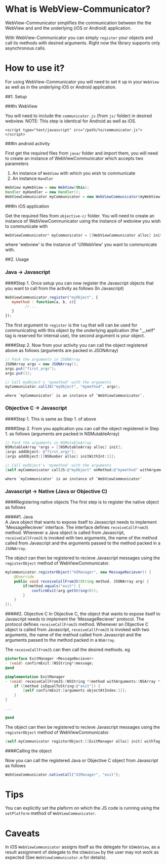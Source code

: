 # What is WebView-Communicator?

WebView-Communicator simplifies the communication between the the WebView and and the underlying (iOS or Android) 
application.

With WebView-Communicator you can simply `register` your objects and call its methods with desired arguments. 
Right now the library supports only asynchronous calls.

# How to use it?

For using WebView-Communicator you will need to set it up in your `WebView` as well as in the underlying 
iOS or Android application.

##1. Setup

###In WebView

You will need to include the `communicator.js` (from `js/` folder) in desired webview.
NOTE: This step is identical for Android as well as iOS.

```
<script type="text/javascript" src="/path/to/communicator.js"></script>
``` 

###In android activity

First get the required files from `java/` folder and import them, you will need to create an instance of 
WebViewCommunicator which accepts two parameters

1. An instance of `WebView` with which you wish to communicate
2. An instance `Handler`

```java
WebView myWebView = new WebView(this);
Handler myHandler = new Handler();
WebViewCommunicator myCommunicator = new WebViewCommunicator(myWebView, myHandler);
```

###In iOS application
    
Get the required files from `objective-c/` folder. You will need to create an instance of WebViewCommunicator
using the instance of webview you wish to communicate with
    
```objective-c
WebViewCommunicator* myCommunicator = [[WebViewCommunicator alloc] initWithWebView:webview];
```
where 'webview' is the instance of 'UIWebView' you want to communicate with.


##2. Usage

### Java -> Javascript

####Step 1.
Once setup you can now register the Javascript objects that you want to call from the activity as follows (In Javascript)

```javascript
WebViewCommunicator.register("myObject", {
   mymethod : function(a, b, c){
         //...
   }
});
```

The first argument to `register` is the `tag` that will can be used for communicating with this object by the underlying 
application (the "__self" tag is reserved for internal use), the second argument is your object.

####Step 2.
Now from your activity you can call the object registered above as follows (arguments are packed in JSONArray)

```java
// Pack the arguments in JSONArray
JSONArray args = new JSONArray();
args.put("first_args");
args.put(1);

// Call myObject's 'mymethod' with the arguments
myCommunicator.callJS("myObject", "mymethod", args);
```

    where `myCommunicator` is an instance of `WebViewCommunicator`. 

### Objective C -> Javascript
####Step 1.
This is same as Step 1. of above
    
####Step 2.
From you application you can call the object registered in Step 1. as follows (arguments are packed in NSMutableArray)

```objective-c
// Pack the arguments in NSMutableArray
NSMutableArray *args = [[NSMutableArray alloc] init];
[args addObject: @"first_args"];
[args addObject:[[NSNumber alloc] initWithInt:1]];

// Call myObject's 'mymethod' with the arguments
[self.myCommunicator callJS:@"myObject" onMethod:@"mymethod" withArguments:args];
```
    where `myCommunicator` is an instance of `WebViewCommunicator`

### Javascript -> Native (Java or Objective C)

####Registering native objects
The first step is to register the native object as follows

#####1. Java        
A Java object that wants to expose itself to Javascript needs to implement 'MessageReciever'
interface. The interface defines `receiveCallFromJS` method. Whenever a Java object is called from
Javascript, `receiveCallFromJS` is invoked with two arguments, the name of the method called from 
Javascript and the arguments passed to the method packed in a `JSONArray`.

The object can then be registered to recieve Javascript messages using the `registerObject` method of
WebViewCommunicator.

```java
myCommunicator.registerObject("UIManager", new MessageReciever() {
    @Override
    public void receiveCallFromJS(String method, JSONArray arg) {
        if(method.equals("exit") {
            confirmExit(arg.getString(0));
        }
    }
});
```

#####2. Objective C
In Objective C, the object that wants to expose itself to Javascript needs to implement the 'MessageReciever' 
protocol. The protocol defines `receiveCallFromJS` method. Whenever an Objective C object is called from Javascript,
`receiveCallFromJS` is invoked with two arguments, the name of the method called from Javascript and the arguments 
passed to the method packed in a `NSArray`.

The `receiveCallFromJS` can then call the desired methods. eg

```objective-c
@interface ExitManager <MessageReciever>
- (void) confirmExit:(NSString*)message;
@end

@implementation ExitManager
- (void) receiveCallFromJS:(NSString *)method withArguments:(NSArray *)arguments {
    if ([method isEqualToString:@"exit"]) {
        [self confirmExit:[arguments objectAtIndex:1]];
    }
}

...

@end
```

The object can then be registered to recieve Javascript messages using the `registerObject` method of
WebViewCommunicator.

```objective-c
[self.myCommunicator registerObject:[[ExitManager alloc] init] withTag:@"UIManager"];
```

####Calling the object

Now you can call the registered Java or Objective C object from Javascript as follows

```javascript
WebViewCommunicator.nativeCall("UIManager", "exit");
```

# Tips

You can explicitly set the plaform on which the JS code is running using the `setPlatform` method of 
`WebViewCommunicator`.

# Caveats

In iOS `WebViewCommunicator` assigns itself as the delegate for `UIWebView`, as a result assignment of delegate
to the `UIWebView` by the user may not work as expected (See `WebViewCommunicator.m` for details).
